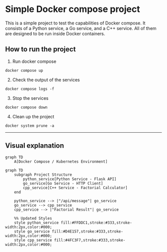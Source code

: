 # Simple Docker compose project

This is a simple project to test the capabilities of Docker compose. It consists of a Python service, a Go service, and a C++ service. All of them are designed to be run inside Docker containers.

## How to run the project
1. Run docker compose
```docker
docker compose up
```

2. Check the output of the services
```docker
docker compose logs -f
```

3. Stop the services
```docker
docker compose down
```

4. Clean up the project
```docker
docker system prune -a
```

<hr/>

## Visual explanation
```mermaid
graph TD
    A[Docker Compose / Kubernetes Environment]

```

```mermaid
graph TD
    subgraph Project Structure
        python_service[Python Service - Flask API]
        go_service[Go Service - HTTP Client]
        cpp_service[C++ Service - Factorial Calculator]
    end

    python_service --> |"/api/message"| go_service
    go_service --> cpp_service
    cpp_service --> |"Factorial Result"| go_service

    %% Updated Styles
    style python_service fill:#FFDDC1,stroke:#333,stroke-width:2px,color:#000;
    style go_service fill:#D4E157,stroke:#333,stroke-width:2px,color:#000;
    style cpp_service fill:#4FC3F7,stroke:#333,stroke-width:2px,color:#000;
```